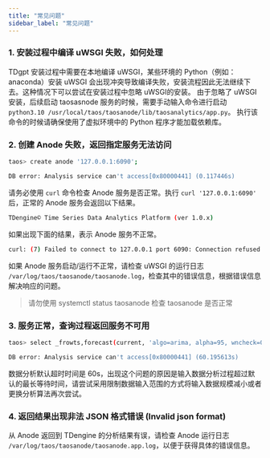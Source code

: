 ```yaml
---
title: "常见问题"
sidebar_label: "常见问题"
---
```


### 1. 安装过程中编译 uWSGI 失败，如何处理
TDgpt 安装过程中需要在本地编译 uWSGI，某些环境的 Python（例如：anaconda）安装 uWSGI 会出现冲突导致编译失败，安装流程因此无法继续下去。这种情况下可以尝试在安装过程中忽略 uWSGI的安装。
由于忽略了 uWSGI 安装，后续启动 taosasnode 服务的时候，需要手动输入命令进行启动 `python3.10 /usr/local/taos/taosanode/lib/taosanalytics/app.py`。 执行该命令的时候请确保使用了虚拟环境中的 Python 程序才能加载依赖库。

### 2. 创建 Anode 失败，返回指定服务无法访问

```bash
taos> create anode '127.0.0.1:6090';

DB error: Analysis service can't access[0x80000441] (0.117446s)
```

请务必使用 `curl` 命令检查 Anode 服务是否正常。执行 `curl '127.0.0.1:6090'` 后，正常的 Anode 服务会返回以下结果。

```bash
TDengine© Time Series Data Analytics Platform (ver 1.0.x)
```

如果出现下面的结果，表示 Anode 服务不正常。
```bash
curl: (7) Failed to connect to 127.0.0.1 port 6090: Connection refused
```

如果 Anode 服务启动/运行不正常，请检查 uWSGI 的运行日志 `/var/log/taos/taosanode/taosanode.log`，检查其中的错误信息，根据错误信息解决响应的问题。

>请勿使用 systemctl status taosanode 检查 taosanode 是否正常

### 3. 服务正常，查询过程返回服务不可用
```bash
taos> select _frowts,forecast(current, 'algo=arima, alpha=95, wncheck=0, rows=20') from d1 where ts<='2017-07-14 10:40:09.999';

DB error: Analysis service can't access[0x80000441] (60.195613s)
```

数据分析默认超时时间是 60s，出现这个问题的原因是输入数据分析过程超过默认的最长等待时间，请尝试采用限制数据输入范围的方式将输入数据规模减小或者更换分析算法再次尝试。

### 4. 返回结果出现非法 JSON 格式错误 (Invalid json format)

从 Anode 返回到 TDengine 的分析结果有误，请检查 Anode 运行日志 `/var/log/taos/taosanode/taosanode.app.log`，以便于获得具体的错误信息。

